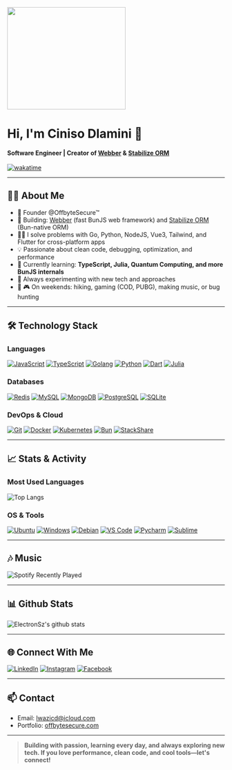 <img width="274" height="237" src="https://static1.squarespace.com/static/5e10bdc20efb8f0d169f85f9/5e949913434baa2223121b85/5ea31b8637b9950ce4a36f5f/1603016121078/music.png?format=1500w">

<h1 align="left">Hi, I'm Ciniso Dlamini 👋</h1>

<p>
  <b>Software Engineer | Creator of <a href="https://github.com/ElectronSz/webber">Webber</a> & <a href="https://github.com/ElectronSz/stabilize-orm">Stabilize ORM</a></b>
  <br>
  <br>
  <a href="https://wakatime.com/@437c19e5-05f1-4cf8-911b-3dc04c070b98">
    <img src="https://wakatime.com/badge/user/437c19e5-05f1-4cf8-911b-3dc04c070b98.svg" alt="wakatime">
  </a>
</p>

---

## 🧑‍💻 About Me

- 🔭 Founder @OffbyteSecure™
- 🚀 Building: [Webber](https://github.com/ElectronSz/webber) (fast BunJS web framework) and [Stabilize ORM](https://github.com/ElectronSz/stabilize-orm) (Bun-native ORM)
- 👨‍💻 I solve problems with Go, Python, NodeJS, Vue3, Tailwind, and Flutter for cross-platform apps
- 💡 Passionate about clean code, debugging, optimization, and performance
- 🌱 Currently learning: **TypeScript, Julia, Quantum Computing, and more BunJS internals**
- 🧪 Always experimenting with new tech and approaches
- 🥾 🎮 On weekends: hiking, gaming (COD, PUBG), making music, or bug hunting

---

## 🛠️ Technology Stack

### Languages

[![JavaScript](https://img.shields.io/badge/-JavaScript-%23F7DF1C?style=flat-square&logo=javascript&logoColor=000000)](https://www.javascript.com/)
[![TypeScript](https://img.shields.io/badge/-TypeScript-3178c6?style=flat-square&logo=typescript&logoColor=ffffff)](https://www.typescriptlang.org/)
[![Golang](https://img.shields.io/badge/-Golang-00ADD8?style=flat-square&logo=go&logoColor=ffffff)](https://go.dev/)
[![Python](https://img.shields.io/badge/-Python-3776AB?style=flat-square&logo=python&logoColor=ffffff)](https://python.org/)
[![Dart](https://img.shields.io/badge/-Dart-0175C2?style=flat-square&logo=dart&logoColor=ffffff)](https://dart.dev/)
[![Julia](https://img.shields.io/badge/-Julia-9558B2?style=flat-square&logo=julia&logoColor=ffffff)](https://julialang.org/)

### Databases

[![Redis](https://img.shields.io/badge/-Redis-DC382D?style=flat-square&logo=Redis&logoColor=ffffff)](https://redis.io/)
[![MySQL](https://img.shields.io/badge/-MySQL-4479A1?style=flat-square&logo=MySQL&logoColor=ffffff)](https://mysql.com/)
[![MongoDB](https://img.shields.io/badge/-MongoDB-47A248?style=flat-square&logo=MongoDB&logoColor=ffffff)](https://mongodb.com/)
[![PostgreSQL](https://img.shields.io/badge/-PostgreSQL-336791?style=flat-square&logo=postgresql&logoColor=ffffff)](https://postgresql.org/)
[![SQLite](https://img.shields.io/badge/-SQLite-003B57?style=flat-square&logo=sqlite&logoColor=ffffff)](https://sqlite.org/)

### DevOps & Cloud

[![Git](https://img.shields.io/badge/-Git-F05032?style=flat-square&logo=git&logoColor=ffffff)](https://git-scm.com/)
[![Docker](https://img.shields.io/badge/-Docker-2496ED?style=flat-square&logo=docker&logoColor=ffffff)](https://docker.com/)
[![Kubernetes](https://img.shields.io/badge/-Kubernetes-326CE5?style=flat-square&logo=Kubernetes&logoColor=ffffff)](https://kubernetes.io/)
[![Bun](https://img.shields.io/badge/-BunJS-000000?style=flat-square&logo=Bun&logoColor=ffffff)](https://bun.sh/)
[![StackShare](http://img.shields.io/badge/tech-stack-0690fa.svg?style=flat)](https://stackshare.io/electronsz/my-stack)

---

## 📈 Stats & Activity

### Most Used Languages

![Top Langs](https://github-readme-stats.vercel.app/api/top-langs/?username=ElectronSz&layout=compact)

### OS & Tools

[![Ubuntu](https://img.shields.io/badge/Ubuntu-20.04-orange?style=flat-square&logo=Ubuntu&logoColor=E95420)](https://ubuntu.com/)
[![Windows](https://img.shields.io/badge/Windows-11-blue?style=flat-square&logo=Windows&logoColor=0078d7)](https://microsoft.com/windows)
[![Debian](https://img.shields.io/badge/Debian-10-d70a53?style=flat-square&logo=Debian&logoColor=d70a53)](https://debian.org/)
[![VS Code](https://img.shields.io/badge/IDE-VSCode-007ACC?style=flat-square&logo=Visual-studio-code)](https://code.visualstudio.com/)
[![Pycharm](https://img.shields.io/badge/IDE-PyCharm-yellow?style=flat-square&logo=JetBrains)](https://jetbrains.com/pycharm/)
[![Sublime](https://img.shields.io/badge/IDE-Sublime-4C4C4C?style=flat-square&logo=Sublime-text)](https://sublimetext.com/)

---

## 🎶 Music

![Spotify Recently Played](https://spotify-recently-played-readme.vercel.app/api?user=b4v6dtdoa2c43x14y6go3am3x)

---

## 📊 Github Stats

![ElectronSz's github stats](https://github-readme-stats.vercel.app/api?username=ElectronSz&show_icons=true&theme=radical)

---

## 🌐 Connect With Me

<a href="https://www.linkedin.com/in/electronsz" target="_blank"><img src="https://img.shields.io/badge/LinkedIn-0077B5.svg?&style=flat-square&logo=linkedin&logoColor=white" alt="LinkedIn"></a>
<a href="https://www.instagram.com/aslav3" target="_blank"><img src="https://img.shields.io/badge/Instagram-E4405F.svg?&style=flat-square&logo=instagram&logoColor=white" alt="Instagram"></a>
<a href="https://www.facebook.com/asla.v3" target="_blank"><img src="https://img.shields.io/badge/Facebook-1877F2.svg?&style=flat-square&logo=facebook&logoColor=white" alt="Facebook"></a>

---

## 📫 Contact

- Email: lwazicd@icloud.com
- Portfolio: [offbytesecure.com](https://www.offbytesecure.com)

---

> **Building with passion, learning every day, and always exploring new tech. If you love performance, clean code, and cool tools—let's connect!**
